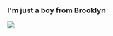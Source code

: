 
<h3> I'm just a boy from Brooklyn</h3>

  ![](https://github-readme-stats.vercel.app/api/top-langs/?username=spikeboss)
